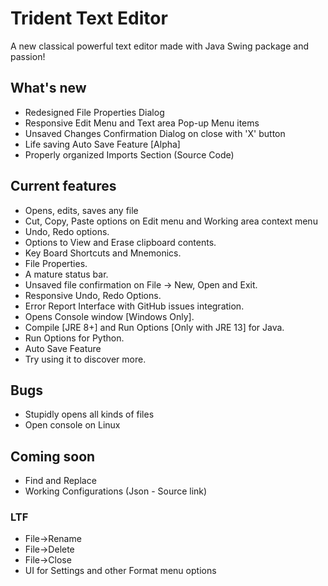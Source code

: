 # Trident Text Editor

A new classical powerful text editor made with Java Swing package and passion!

## What's new

- Redesigned File Properties Dialog
- Responsive Edit Menu and Text area Pop-up Menu items
- Unsaved Changes Confirmation Dialog on close with 'X' button
- Life saving Auto Save Feature [Alpha]
- Properly organized Imports Section (Source Code)

## Current features

- Opens, edits, saves any file
- Cut, Copy, Paste options on Edit menu and Working area context menu
- Undo, Redo options.
- Options to View and Erase clipboard contents.
- Key Board Shortcuts and Mnemonics.
- File Properties.
- A mature status bar.
- Unsaved file confirmation on File -> New, Open and Exit.
- Responsive Undo, Redo Options.
- Error Report Interface with GitHub issues integration.
- Opens Console window [Windows Only].
- Compile [JRE 8+] and Run Options [Only with JRE 13] for Java.
- Run Options for Python.
- Auto Save Feature
- Try using it to discover more.

## Bugs

- Stupidly opens all kinds of files
- Open console on Linux

## Coming soon

- Find and Replace
- Working Configurations (Json - Source link)

### LTF

- File->Rename
- File->Delete
- File->Close
- UI for Settings and other Format menu options
